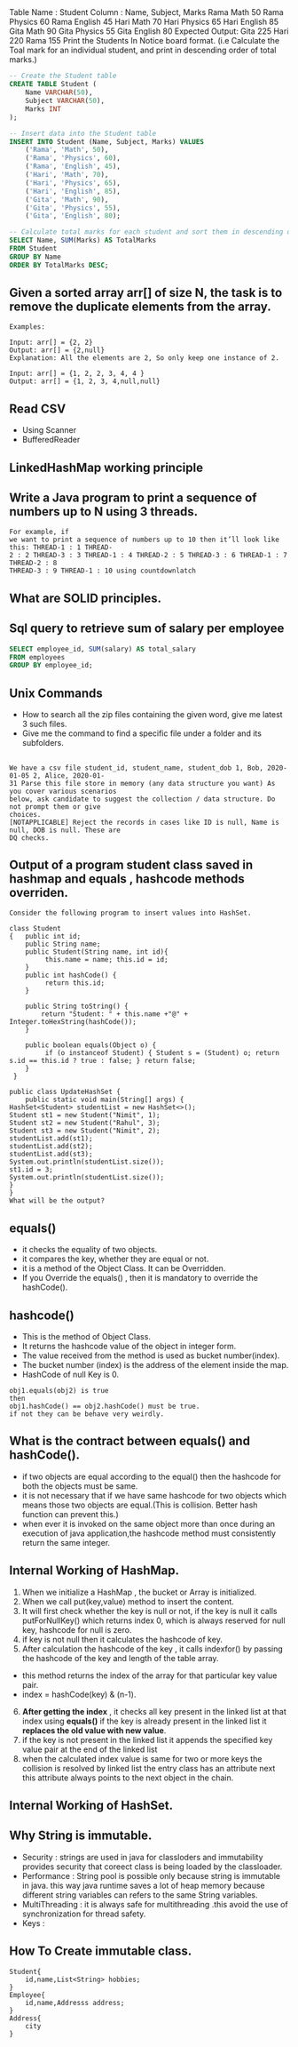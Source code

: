 
## 
Table Name : Student
Column : Name, Subject, Marks 
Rama Math 50 
Rama Physics 60 
Rama English 45 
Hari Math 70 
Hari Physics 65 
Hari English 85 
Gita Math 90 
Gita Physics 55 
Gita English 80 
Expected Output: Gita 225 Hari 220 Rama 155 
Print the Students In Notice board format.
(i.e Calculate the Toal mark for an individual student, and print in descending order of total marks.)

```sql
-- Create the Student table
CREATE TABLE Student (
    Name VARCHAR(50),
    Subject VARCHAR(50),
    Marks INT
);

-- Insert data into the Student table
INSERT INTO Student (Name, Subject, Marks) VALUES
    ('Rama', 'Math', 50),
    ('Rama', 'Physics', 60),
    ('Rama', 'English', 45),
    ('Hari', 'Math', 70),
    ('Hari', 'Physics', 65),
    ('Hari', 'English', 85),
    ('Gita', 'Math', 90),
    ('Gita', 'Physics', 55),
    ('Gita', 'English', 80);

-- Calculate total marks for each student and sort them in descending order
SELECT Name, SUM(Marks) AS TotalMarks
FROM Student
GROUP BY Name
ORDER BY TotalMarks DESC;
```


## Given a sorted array arr[] of size N, the task is to remove the duplicate elements from the array.

    Examples: 

    Input: arr[] = {2, 2}
    Output: arr[] = {2,null}
    Explanation: All the elements are 2, So only keep one instance of 2.

    Input: arr[] = {1, 2, 2, 3, 4, 4 }
    Output: arr[] = {1, 2, 3, 4,null,null}


## Read CSV
- Using Scanner
- BufferedReader


## LinkedHashMap working principle

## Write a Java program to print a sequence of numbers up to N using 3 threads.
	For example, if
	we want to print a sequence of numbers up to 10 then it’ll look like this: THREAD-1 : 1 THREAD-
	2 : 2 THREAD-3 : 3 THREAD-1 : 4 THREAD-2 : 5 THREAD-3 : 6 THREAD-1 : 7 THREAD-2 : 8
	THREAD-3 : 9 THREAD-1 : 10 using countdownlatch



## What are SOLID principles.

## Sql query to retrieve sum of salary per employee
```sql
SELECT employee_id, SUM(salary) AS total_salary
FROM employees
GROUP BY employee_id;
```

## Unix Commands
- How to search all the zip files containing the given word, give me latest 3 such files.
- Give me the command to find a specific file under a folder and its subfolders.

##
```
We have a csv file student_id, student_name, student_dob 1, Bob, 2020-01-05 2, Alice, 2020-01-
31 Parse this file store in memory (any data structure you want) As you cover various scenarios
below, ask candidate to suggest the collection / data structure. Do not prompt them or give
choices.
[NOTAPPLICABLE] Reject the records in cases like ID is null, Name is null, DOB is null. These are
DQ checks.
```
## Output of a program student class saved in hashmap and equals , hashcode methods overriden.
```
Consider the following program to insert values into HashSet. 

class Student 
{ 	public int id; 
	public String name; 
	public Student(String name, int id){
		 this.name = name; this.id = id; 
	}
	public int hashCode() {
		 return this.id; 
	}
	
	public String toString() { 
		return "Student: " + this.name +"@" + Integer.toHexString(hashCode()); 
	} 
	
	public boolean equals(Object o) {
		 if (o instanceof Student) { Student s = (Student) o; return s.id == this.id ? true : false; } return false;
	}
 } 
		 
public class UpdateHashSet { 
	public static void main(String[] args) { 
HashSet<Student> studentList = new HashSet<>();
Student st1 = new Student("Nimit", 1);
Student st2 = new Student("Rahul", 3);
Student st3 = new Student("Nimit", 2); 
studentList.add(st1);
studentList.add(st2);
studentList.add(st3); 
System.out.println(studentList.size());
st1.id = 3;
System.out.println(studentList.size()); 
}
}
What will be the output?
```

## equals()
- it checks the equality of two objects.
- it compares the key, whether they are equal or not.
- it is a method of the Object Class. It can be Overridden.
- If you Override the equals() , then it is mandatory to override the hashCode().

## hashcode()
- This is the method of Object Class.
- It returns the hashcode value of the object in integer form.
- The value received from the method is used as bucket number(index).
- The bucket number (index) is the address of the element inside the map.
- HashCode of null Key is 0.

```
obj1.equals(obj2) is true
then 
obj1.hashCode() == obj2.hashCode() must be true.
if not they can be behave very weirdly.
```

## What is the contract between equals() and hashCode().
- if two objects are equal according to the equal() then the hashcode for both the objects must be same.
- it is not necessary that if we have same hashcode for two objects which means those two objects are equal.(This is collision. Better hash function can prevent this.)
- when ever it is invoked on the same object more than once during an execution of java application,the hashcode method must consistently return the same integer.

## Internal Working of HashMap.
1. When we initialize a HashMap , the bucket or Array is initialized.
2. When we call put(key,value) method to insert the content.
3. It will first check whether the key is null or not, if the key is null it calls putForNullKey() which returns index 0, which is always reserved for null key, hashcode for null is zero.
4. if key is not null then it calculates the hashcode of key.
5. After calculation the hashcode of the key , it calls indexfor() by passing the hashcode of the key and length of the table array.
- this method returns the index of the array for that particular key value pair.
- index  = hashCode(key) & (n-1).
6. **After getting the index** , it checks all key present in the linked list at that index using **equals()** if the key is already present in the linked list it **replaces the old value with new value**.
7. if the key is not present in the linked list it appends the specified key value pair at the end of the linked list
8. when the calculated index value is same for two or more keys the collision is resolved by linked list the entry class has an attribute next this attribute always points to the next object in the chain.


## Internal Working of HashSet.

## Why String is immutable.
- Security : strings are used in java for classloders and immutability provides security that coreect class is being loaded by the classloader.
- Performance : String pool is possible only because string is immutable in java. this way java runtime saves a lot of heap memory because different string variables can refers to the same String variables.
- MultiThreading : it is always safe for multithreading .this avoid the use of synchronization for thread safety.
- Keys : 

## How To Create immutable class.
	Student{
		id,name,List<String> hobbies;
	}
	Employee{
		id,name,Addresss address;
	}
	Address{
		city
	}
